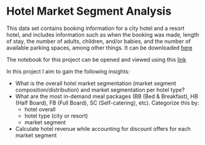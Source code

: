 # Hotel Market Segment Analysis
This data set contains booking information for a city hotel and a resort hotel, and includes information such as when the booking was made, length of stay, the number of adults, children, and/or babies, and the number of available parking spaces, among other things. It can be downloaded [here](https://www.kaggle.com/datasets/jessemostipak/hotel-booking-demand)

The notebook for this project can be opened and viewed using this [link](https://github.com/Binyoh1/Hotel-Market-Segment-Analysis/blob/main/notebook.ipynb)

In this project I aim to gain the following insights:
- What is the overall hotel market segmentation (market segment composition/distribution) and market segmentation per hotel type?
- What are the most in-demand meal packages (BB (Bed & Breakfast), HB (Half Board), FB (Full Board), SC (Self-catering), etc). Categorize this by:
  - hotel overall
  - hotel type (city or resort)
  - market segment
- Calculate hotel revenue while accounting for discount offers for each market segment
